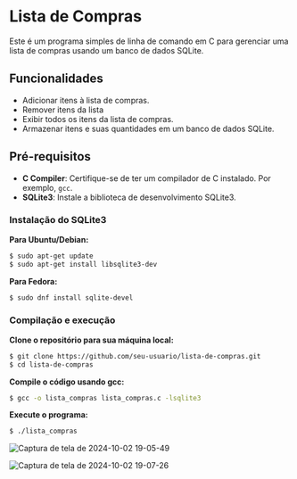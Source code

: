 # Lista de Compras

Este é um programa simples de linha de comando em C para gerenciar uma lista de compras usando um banco de dados SQLite.

## Funcionalidades

- Adicionar itens à lista de compras.
- Remover itens da lista 
- Exibir todos os itens da lista de compras.
- Armazenar itens e suas quantidades em um banco de dados SQLite.

## Pré-requisitos

- **C Compiler**: Certifique-se de ter um compilador de C instalado. Por exemplo, `gcc`.
- **SQLite3**: Instale a biblioteca de desenvolvimento SQLite3.

### Instalação do SQLite3

**Para Ubuntu/Debian:**
```bash
$ sudo apt-get update
$ sudo apt-get install libsqlite3-dev
```

**Para Fedora:**
```bash
$ sudo dnf install sqlite-devel
```

### Compilação e execução

**Clone o repositório para sua máquina local:**

```bash
$ git clone https://github.com/seu-usuario/lista-de-compras.git
$ cd lista-de-compras
```

**Compile o código usando gcc:**
```bash
$ gcc -o lista_compras lista_compras.c -lsqlite3
```

**Execute o programa:**
```bash
$ ./lista_compras
```

![Captura de tela de 2024-10-02 19-05-49](https://github.com/user-attachments/assets/bbfbf3fc-2ffb-48d5-b905-158700c0a7c2)

![Captura de tela de 2024-10-02 19-07-26](https://github.com/user-attachments/assets/85746fc3-ab4d-4886-bb32-a4a068587565)


